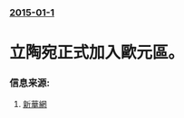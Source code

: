 ### [2015-01-1](/news/2015/01/1/index.md)

##### 
#  立陶宛正式加入歐元區。 




### 信息来源:

1. [新華網](http://news.xinhuanet.com/fortune/2015-01/01/c_1113848618.htm)
